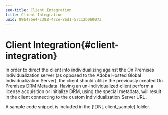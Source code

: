 ```yaml
---
seo-title: Client Integration
title: Client Integration
uuid: 89b476e4-c382-47ce-8bd1-57c12b060073
---
```


# Client Integration{#client-integration}

In order to direct the client into individualizing against the On Premises Individualization server (as opposed to the Adobe Hosted Global Individualization Server), the client should utilize the previously created On Premises DRM Metadata. Having an un-individualized client perform a license acquisition or initialize DRM, using the special metadata, will result in the client connecting to the custom Individualization Server URL.

A sample code snippet is included in the [!DNL client_sample] folder. 
